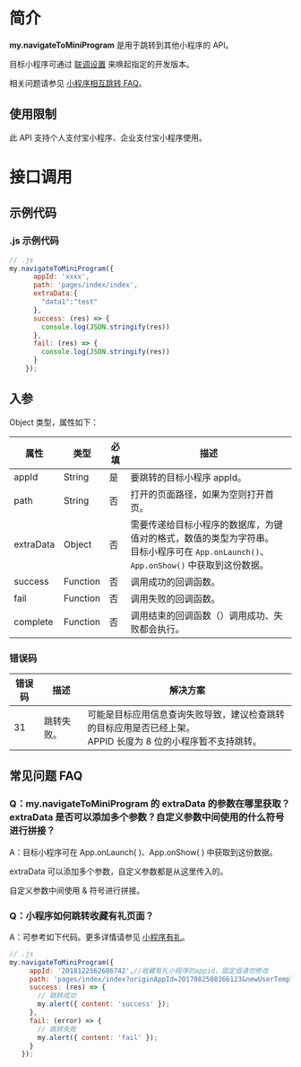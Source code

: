 
# 简介
**my.navigateToMiniProgram** 是用于跳转到其他小程序的 API。

目标小程序可通过 [联调设置](https://opendocs.alipay.com/mini/ide/integration-testing) 来唤起指定的开发版本。

相关问题请参见 [小程序相互跳转 FAQ](https://opendocs.alipay.com/mini/api/xqvxl4)。

## 使用限制
此 API 支持个人支付宝小程序、企业支付宝小程序使用。

# 接口调用

## 示例代码

### .js 示例代码
```javascript
// .js
my.navigateToMiniProgram({
      appId: 'xxxx',
      path: 'pages/index/index',
      extraData:{
        "data1":"test"
      },
      success: (res) => {
        console.log(JSON.stringify(res))
      },
      fail: (res) => {
        console.log(JSON.stringify(res))
      }
    });
```

## 入参
Object 类型，属性如下：

| **属性** | **类型** | **必填** | **描述** |
| --- | --- | --- | --- |
| appId | String | 是 | 要跳转的目标小程序 appId。 |
| path | String | 否 | 打开的页面路径，如果为空则打开首页。 |
| extraData | Object | 否 | 需要传递给目标小程序的数据库，为键值对的格式，数值的类型为字符串。<br />目标小程序可在 `App.onLaunch()`、`App.onShow()` 中获取到这份数据。 |
| success | Function | 否 | 调用成功的回调函数。 |
| fail | Function | 否 | 调用失败的回调函数。 |
| complete | Function | 否 | 调用结束的回调函数（）调用成功、失败都会执行。 |


### 错误码
| **错误码** | **描述** | **解决方案** |
| --- | --- | --- |
| 31 | 跳转失败。 | 可能是目标应用信息查询失败导致，建议检查跳转的目标应用是否已经上架。<br />APPID 长度为 8 位的小程序暂不支持跳转。 |


## 常见问题 FAQ

### Q：my.navigateToMiniProgram 的 extraData 的参数在哪里获取？ extraData 是否可以添加多个参数？自定义参数中间使用的什么符号进行拼接？
A：目标小程序可在 App.onLaunch( )、App.onShow( ) 中获取到这份数据。

extraData 可以添加多个参数，自定义参数都是从这里传入的。

自定义参数中间使用 & 符号进行拼接。

### Q：小程序如何跳转收藏有礼页面？
A：可参考如下代码。更多详情请参见 [小程序有礼](https://opendocs.alipay.com/mini/operation/app-with-benefit)。
```javascript
// .js
my.navigateToMiniProgram({
     appId: '2018122562686742',//收藏有礼小程序的appid，固定值请勿修改
     path: 'pages/index/index?originAppId=2017082508366123&newUserTemplate=20190130000000119123',//收藏有礼跳转地址和参数
     success: (res) => {
       // 跳转成功
       my.alert({ content: 'success' });
     },
     fail: (error) => {
       // 跳转失败
       my.alert({ content: 'fail' });
     }
   });
```
